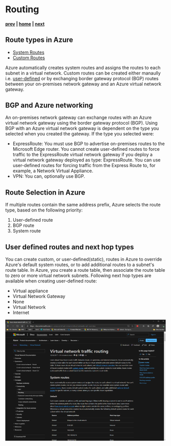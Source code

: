 # Routing

#### [prev](./connectivity.md) | [home](./welcome.md)  | [next](./security.md)

## Route types in Azure
* [System Routes](https://docs.microsoft.com/en-us/azure/virtual-network/virtual-networks-udr-overview)
* [Custom Routes](https://docs.microsoft.com/en-us/azure/virtual-network/virtual-networks-udr-overview)

Azure automatically creates system routes and assigns the routes to each subnet in a virtual network. 
Custom routes can be created either manaully i.e. [user-defined](https://docs.microsoft.com/en-us/azure/virtual-network/virtual-networks-udr-overview#user-defined) or by exchanging border gateway protocol (BGP) routes between your on-premises network gateway and an Azure virtual network gateway.
## BGP and Azure networking
An on-premises network gateway can exchange routes with an Azure virtual network gateway using the border gateway protocol (BGP). Using BGP with an Azure virtual network gateway is dependent on the type you selected when you created the gateway. If the type you selected were:

* ExpressRoute: You must use BGP to advertise on-premises routes to the Microsoft Edge router. You cannot create user-defined routes to force traffic to the ExpressRoute virtual network gateway if you deploy a virtual network gateway deployed as type: ExpressRoute. You can use user-defined routes for forcing traffic from the Express Route to, for example, a Network Virtual Appliance.
* VPN: You can, optionally use BGP. 

## Route Selection in Azure

If multiple routes contain the same address prefix, Azure selects the route type, based on the following priority:

1. User-defined route
2. BGP route
3. System route

## User defined routes and next hop types
You can create custom, or user-defined(static), routes in Azure to override Azure's default system routes, or to add additional routes to a subnet's route table. In Azure, you create a route table, then associate the route table to zero or more virtual network subnets.
Following next hop types are available when creating user-defined route:
* Virtual appliance
* Virtual Network Gateway
* None
* Virtual Network
* Internet

![Routing Reference](/png/routing.png)
